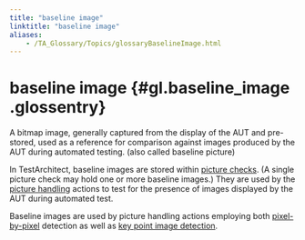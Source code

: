 ```yaml
--- 
title: "baseline image"
linktitle: "baseline image"
aliases: 
    - /TA_Glossary/Topics/glossaryBaselineImage.html
---
```

# baseline image {#gl.baseline_image .glossentry}

A bitmap image, generally captured from the display of the AUT and pre-stored, used as a reference for comparison against images produced by the AUT during automated testing. \(also called baseline picture\)

In TestArchitect, baseline images are stored within [picture checks](glossaryPictureCheck.html). \(A single picture check may hold one or more baseline images.\) They are used by the [picture handling](../../TA_Automation/Topics/bia_picture_handling.html) actions to test for the presence of images displayed by the AUT during automated test.

Baseline images are used by picture handling actions employing both [pixel-by-pixel](../../TA_Automation/Topics/aut_image_comparison_techniques.html) detection as well as [key point image detection](../../TA_Automation/Topics/aut_keypoint_detection_method.html).

